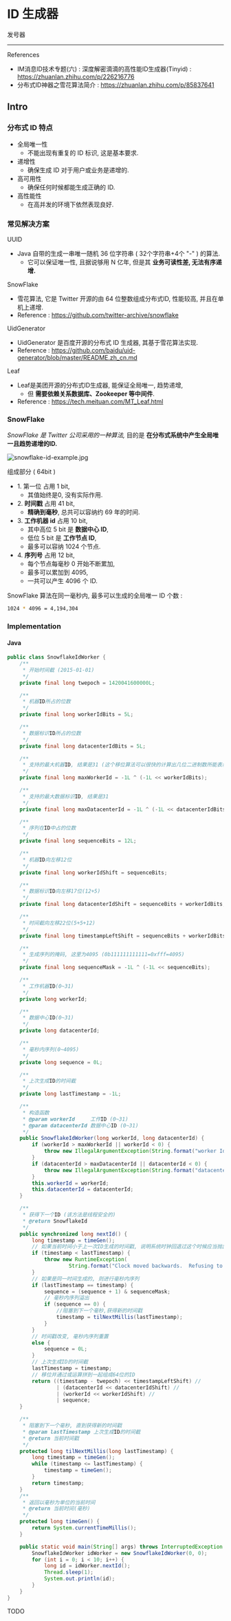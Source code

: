 # ID 生成器

发号器

---

References

- IM消息ID技术专题(六) : 深度解密滴滴的高性能ID生成器(Tinyid) : https://zhuanlan.zhihu.com/p/226216776
- 分布式ID神器之雪花算法简介 : https://zhuanlan.zhihu.com/p/85837641

## Intro

### 分布式 ID 特点

- 全局唯一性
    - 不能出现有重复的 ID 标识, 这是基本要求.
- 递增性
    - 确保生成 ID 对于用户或业务是递增的.
- 高可用性
    - 确保任何时候都能生成正确的 ID.
- 高性能性
    - 在高并发的环境下依然表现良好.

### 常见解决方案

UUID

- Java 自带的生成一串唯一随机 36 位字符串 ( 32个字符串+4个 "-" ) 的算法.
    - 它可以保证唯一性, 且据说够用 N 亿年, 但是其 **业务可读性差, 无法有序递增.**

SnowFlake

- 雪花算法, 它是 Twitter 开源的由 64 位整数组成分布式ID, 性能较高, 并且在单机上递增.
- Reference : https://github.com/twitter-archive/snowflake

UidGenerator

- UidGenerator 是百度开源的分布式 ID 生成器, 其基于雪花算法实现.
- Reference : https://github.com/baidu/uid-generator/blob/master/README.zh_cn.md

Leaf

- Leaf是美团开源的分布式ID生成器, 能保证全局唯一, 趋势递增,
    - 但 **需要依赖关系数据库、Zookeeper 等中间件**.
- Reference : https://tech.meituan.com/MT_Leaf.html

### SnowFlake

_SnowFlake 是 Twitter 公司采用的一种算法,_ 目的是 **在分布式系统中产生全局唯一且趋势递增的ID.**

![snowflake-id-example.jpg](_images/snowflake-id-example.jpg)

组成部分 ( 64bit )

- 1\. 第一位 占用 1 bit,
    - 其值始终是0, 没有实际作用.
- 2\. **时间戳** 占用 41 bit,
    - **精确到毫秒**, 总共可以容纳约 69 年的时间.
- 3\. **工作机器 id** 占用 10 bit,
    - 其中高位 5 bit 是 **数据中心 ID**,
    - 低位 5 bit 是 **工作节点 ID**,
    - 最多可以容纳 1024 个节点.
- 4\. **序列号** 占用 12 bit,
    - 每个节点每毫秒 0 开始不断累加,
    - 最多可以累加到 4095,
    - 一共可以产生 4096 个 ID.

SnowFlake 算法在同一毫秒内, 最多可以生成的全局唯一 ID 个数 :

```bash
1024 * 4096 = 4,194,304
```

### Implementation

#### Java

```java
public class SnowflakeIdWorker {
    /**
     * 开始时间截 (2015-01-01)
     */
    private final long twepoch = 1420041600000L;

    /**
     * 机器ID所占的位数
     */
    private final long workerIdBits = 5L;

    /**
     * 数据标识ID所占的位数
     */
    private final long datacenterIdBits = 5L;

    /**
     * 支持的最大机器ID, 结果是31 (这个移位算法可以很快的计算出几位二进制数所能表示的最大十进制数)
     */
    private final long maxWorkerId = -1L ^ (-1L << workerIdBits);

    /**
     * 支持的最大数据标识ID, 结果是31
     */
    private final long maxDatacenterId = -1L ^ (-1L << datacenterIdBits);

    /**
     * 序列在ID中占的位数
     */
    private final long sequenceBits = 12L;

    /**
     * 机器ID向左移12位
     */
    private final long workerIdShift = sequenceBits;

    /**
     * 数据标识ID向左移17位(12+5)
     */
    private final long datacenterIdShift = sequenceBits + workerIdBits;

    /**
     * 时间截向左移22位(5+5+12)
     */
    private final long timestampLeftShift = sequenceBits + workerIdBits + datacenterIdBits;

    /**
     * 生成序列的掩码, 这里为4095 (0b111111111111=0xfff=4095)
     */
    private final long sequenceMask = -1L ^ (-1L << sequenceBits);

    /**
     * 工作机器ID(0~31)
     */
    private long workerId;

    /**
     * 数据中心ID(0~31)
     */
    private long datacenterId;

    /**
     * 毫秒内序列(0~4095)
     */
    private long sequence = 0L;

    /**
     * 上次生成ID的时间截
     */
    private long lastTimestamp = -1L;

    /**
     * 构造函数
     * @param workerId     工作ID (0~31)
     * @param datacenterId 数据中心ID (0~31)
     */
    public SnowflakeIdWorker(long workerId, long datacenterId) {
        if (workerId > maxWorkerId || workerId < 0) {
            throw new IllegalArgumentException(String.format("worker Id can't be greater than %d or less than 0", maxWorkerId));
        }
        if (datacenterId > maxDatacenterId || datacenterId < 0) {
            throw new IllegalArgumentException(String.format("datacenter Id can't be greater than %d or less than 0", maxDatacenterId));
        }
        this.workerId = workerId;
        this.datacenterId = datacenterId;
    }

    /**
     * 获得下一个ID (该方法是线程安全的)
     * @return SnowflakeId
     */
    public synchronized long nextId() {
        long timestamp = timeGen();
        // 如果当前时间小于上一次ID生成的时间戳, 说明系统时钟回退过这个时候应当抛出异常
        if (timestamp < lastTimestamp) {
            throw new RuntimeException(
                    String.format("Clock moved backwards.  Refusing to generate id for %d milliseconds", lastTimestamp - timestamp));
        }
        // 如果是同一时间生成的, 则进行毫秒内序列
        if (lastTimestamp == timestamp) {
            sequence = (sequence + 1) & sequenceMask;
            // 毫秒内序列溢出
            if (sequence == 0) {
                //阻塞到下一个毫秒,获得新的时间戳
                timestamp = tilNextMillis(lastTimestamp);
            }
        }
        // 时间戳改变, 毫秒内序列重置
        else {
            sequence = 0L;
        }
        // 上次生成ID的时间截
        lastTimestamp = timestamp;
        // 移位并通过或运算拼到一起组成64位的ID
        return ((timestamp - twepoch) << timestampLeftShift) //
                | (datacenterId << datacenterIdShift) //
                | (workerId << workerIdShift) //
                | sequence;
    }

    /**
     * 阻塞到下一个毫秒, 直到获得新的时间戳
     * @param lastTimestamp 上次生成ID的时间截
     * @return 当前时间戳
     */
    protected long tilNextMillis(long lastTimestamp) {
        long timestamp = timeGen();
        while (timestamp <= lastTimestamp) {
            timestamp = timeGen();
        }
        return timestamp;
    }
    /**
     * 返回以毫秒为单位的当前时间
     * @return 当前时间(毫秒)
     */
    protected long timeGen() {
        return System.currentTimeMillis();
    }

    public static void main(String[] args) throws InterruptedException {
        SnowflakeIdWorker idWorker = new SnowflakeIdWorker(0, 0);
        for (int i = 0; i < 10; i++) {
            long id = idWorker.nextId();
            Thread.sleep(1);
            System.out.println(id);
        }
    }
}
```

TODO
